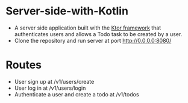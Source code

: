 # Server-side-with-Kotlin
* A server side application built with the [Ktor framework](https://ktor.io) that authenticates users and allows a Todo task to be created by a user.
* Clone the repository and run server at port http://0.0.0.0:8080/


# Routes

* User sign up at /v1/users/create
* User log in at /v1/users/login
* Authenticate a user and create a todo at /v1/todos
